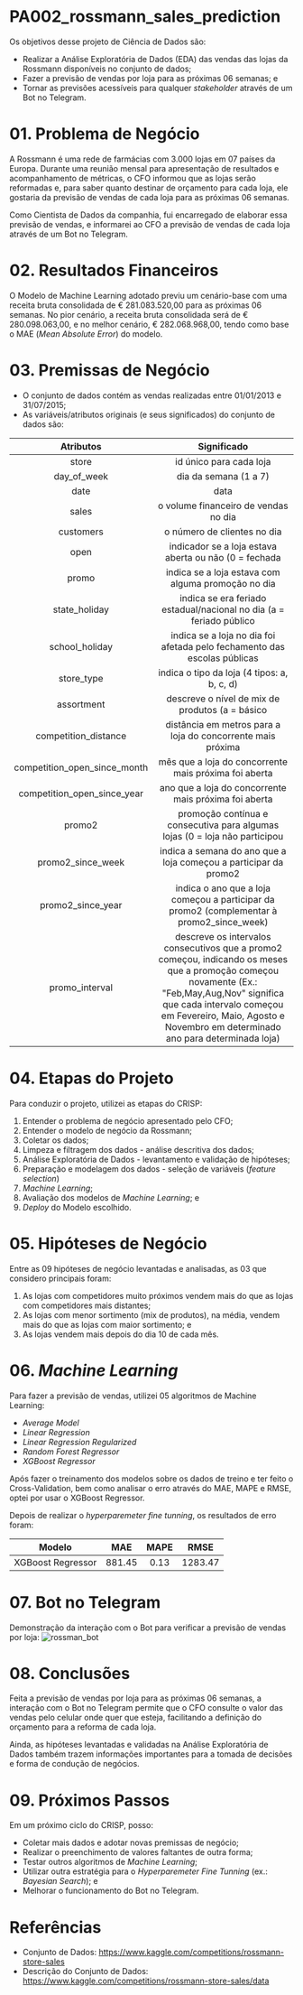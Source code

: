 # PA002_rossmann_sales_prediction
Os objetivos desse projeto de Ciência de Dados são:

- Realizar a Análise Exploratória de Dados (EDA) das vendas das lojas da Rossmann disponíveis no conjunto de dados;
- Fazer a previsão de vendas por loja para as próximas 06 semanas; e
- Tornar as previsões acessíveis para qualquer *stakeholder* através de um Bot no Telegram.

# 01. Problema de Negócio
A Rossmann é uma rede de farmácias com 3.000 lojas em 07 países da Europa. Durante uma reunião mensal para apresentação de resultados e acompanhamento de métricas, o CFO informou que as lojas serão reformadas e, para saber quanto destinar de orçamento para cada loja, ele gostaria da previsão de vendas de cada loja para as próximas 06 semanas. 

Como Cientista de Dados da companhia, fui encarregado de elaborar essa previsão de vendas, e informarei ao CFO a previsão de vendas de cada loja através de um Bot no Telegram. 

# 02. Resultados Financeiros
O Modelo de Machine Learning adotado previu um cenário-base com uma receita bruta consolidada de € 281.083.520,00 para as próximas 06 semanas. No pior cenário, a receita bruta consolidada será de € 280.098.063,00, e no melhor cenário, € 282.068.968,00, tendo como base o MAE (*Mean Absolute Error*) do modelo. 

# 03. Premissas de Negócio
- O conjunto de dados contém as vendas realizadas entre 01/01/2013 e 31/07/2015;
- As variáveis/atributos originais (e seus significados) do conjunto de dados são:

|    Atributos    |                         Significado                          |
| :-------------: | :----------------------------------------------------------: |
|     store       |id único para cada loja                            |
|      day_of_week|dia da semana (1 a 7)                                     |
|      date       |data                                      |
|    sales        |o volume financeiro de vendas no dia                                             |
|    customers    |o número de clientes no dia                                                      |
|   open          |indicador se a loja estava aberta ou não (0 = fechada | 1 = aberta)                    |
|    promo        |indica se a loja estava com alguma promoção no dia               |
|    state_holiday|indica se era feriado estadual/nacional no dia (a = feriado público | b = Páscoa | c = Natal | 0 = nenhum)                  |
|   school_holiday|indica se a loja no dia foi afetada pelo fechamento das escolas públicas               |
|      store_type |indica o tipo da loja (4 tipos: a, b, c, d) |
|    assortment   |descreve o nível de mix de produtos (a = básico | b = extra | c = extenso) |
| competition_distance |distância em metros para a loja do concorrente mais próxima |
|  competition_open_since_month     |mês que a loja do concorrente mais próxima foi aberta |
|  competition_open_since_year  |ano que a loja do concorrente mais próxima foi aberta| 
|    promo2       |promoção contínua e consecutiva para algumas lojas (0 = loja não participou | 1 = loja participou)                    |
|  promo2_since_week   | indica a semana do ano que a loja começou a participar da promo2                     |
|     promo2_since_year     |indica o ano que a loja começou a participar da promo2 (complementar à promo2_since_week)    |
|       promo_interval       |descreve os intervalos consecutivos que a promo2 começou, indicando os meses que a promoção começou novamente (Ex.: "Feb,May,Aug,Nov" significa que cada intervalo começou em Fevereiro, Maio, Agosto e Novembro em determinado ano para determinada loja)                           |

# 04. Etapas do Projeto
Para conduzir o projeto, utilizei as etapas do CRISP:
1. Entender o problema de negócio apresentado pelo CFO; 
2. Entender o modelo de negócio da Rossmann; 
3. Coletar os dados; 
4. Limpeza e filtragem dos dados - análise descritiva dos dados; 
5. Análise Exploratória de Dados - levantamento e validação de hipóteses; 
6. Preparação e modelagem dos dados - seleção de variáveis (*feature selection*)
7. *Machine Learning*; 
8. Avaliação dos modelos de *Machine Learning*; e
9. *Deploy* do Modelo escolhido. 

# 05. Hipóteses de Negócio
Entre as 09 hipóteses de negócio levantadas e analisadas, as 03 que considero principais foram: 
1. As lojas com competidores muito próximos vendem mais do que as lojas com competidores mais distantes; 
2. As lojas com menor sortimento (mix de produtos), na média, vendem mais do que as lojas com maior sortimento; e
3. As lojas vendem mais depois do dia 10 de cada mês.

# 06. *Machine Learning*
Para fazer a previsão de vendas, utilizei 05 algoritmos de Machine Learning: 
- *Average Model*
- *Linear Regression*
- *Linear Regression Regularized*
- *Random Forest Regressor*
- *XGBoost Regressor*

Após fazer o treinamento dos modelos sobre os dados de treino e ter feito o Cross-Validation, bem como analisar o erro através do MAE, MAPE e RMSE, optei por usar o XGBoost Regressor.

Depois de realizar o *hyperparemeter fine tunning*, os resultados de erro foram: 

|         Modelo          |  MAE   |  MAPE  | RMSE    |
| :---------------------: | :---:  | :---:  | :-----: |
|    XGBoost Regressor    | 881.45 | 0.13   | 1283.47 |

# 07. Bot no Telegram
Demonstração da interação com o Bot para verificar a previsão de vendas por loja:
![rossman_bot](https://user-images.githubusercontent.com/97055919/203369108-60f55b16-77ce-408a-9b86-45655121ee25.jpeg)

# 08. Conclusões
Feita a previsão de vendas por loja para as próximas 06 semanas, a interação com o Bot no Telegram permite que o CFO consulte o valor das vendas pelo celular onde quer que esteja, facilitando a definição do orçamento para a reforma de cada loja. 

Ainda, as hipóteses levantadas e validadas na Análise Exploratória de Dados também trazem informações importantes para a tomada de decisões e forma de condução de negócios.

# 09. Próximos Passos
Em um próximo ciclo do CRISP, posso: 
- Coletar mais dados e adotar novas premissas de negócio;
- Realizar o preenchimento de valores faltantes de outra forma; 
- Testar outros algoritmos de *Machine Learning*;
- Utilizar outra estratégia para o *Hyperparemeter Fine Tunning* (ex.: *Bayesian Search*); e 
- Melhorar o funcionamento do Bot no Telegram.

# Referências
- Conjunto de Dados: https://www.kaggle.com/competitions/rossmann-store-sales
- Descrição do Conjunto de Dados: https://www.kaggle.com/competitions/rossmann-store-sales/data
